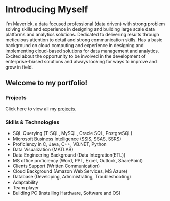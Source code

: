 <!--
**davdavid29/davdavid29** is a ✨ _special_ ✨ repository because its `README.md` (this file) appears on your GitHub profile.

Here are some ideas to get you started:

- 🔭 I’m currently working on ...
- 🌱 I’m currently learning ...
- 👯 I’m looking to collaborate on ...
- 🤔 I’m looking for help with ...
- 💬 Ask me about ...
- 📫 How to reach me: ...
- 😄 Pronouns: ...
- ⚡ Fun fact: ...
-->

# Introducing Myself
I'm Maverick, a data focused professional (data driven) with strong problem solving skills and experience in designing and building large scale data platforms and analytics solutions. Dedicated to delivering results through meticulous attention to detail and strong communication skills. Has a basic background on cloud computing and experience in designing and implementing cloud-based solutions for data management and analytics. Excited about the opportunity to be involved in the development of enterprise-biased solutions and always looking for ways to improve and grow in field.

## Welcome to my portfolio!  

### Projects
Click here to view all my [projects](https://github.com/davdavid29/Projects).

### Skills & Technologies
* SQL Querying (T-SQL, MySQL, Oracle SQL, PostgreSQL)
* Microsoft Business Intelligence (SSIS, SSAS, SSRS)
* Proficiency in C, Java, C++, VB.NET, Python
* Data Visualization (MATLAB)
* Data Engineering Background (Data Integration(ETL))
* MS office proficiency (Word, PPT, Excel, Outlook, SharePoint)
* Clients Support (Written Communication)
* Cloud Background (Amazon Web Services, MS Azure)
* Database (Developing, Administrating, Troubleshooting)
* Adaptability
* Team player
* Building PC (Installing Hardware, Software and OS)

